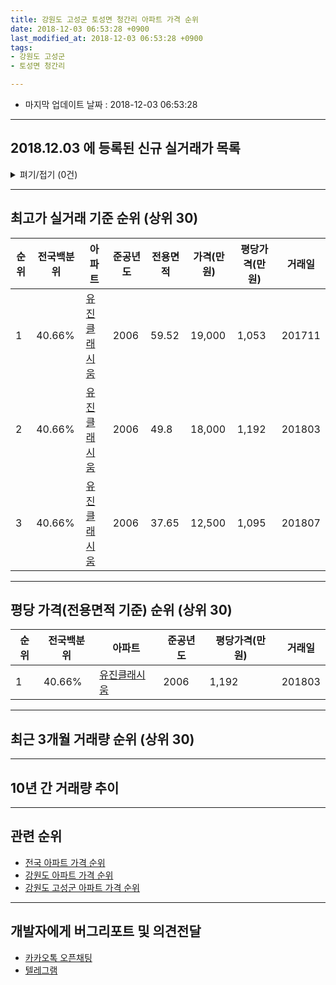 ```yaml
---
title: 강원도 고성군 토성면 청간리 아파트 가격 순위
date: 2018-12-03 06:53:28 +0900
last_modified_at: 2018-12-03 06:53:28 +0900
tags:
- 강원도 고성군
- 토성면 청간리

---
```


* 마지막 업데이트 날짜 : 2018-12-03 06:53:28

---

## 2018.12.03 에 등록된 신규 실거래가 목록

<details>
<summary>펴기/접기 (0건)</summary>
<div markdown="1">

|아파트|전국백분위|준공년도|전용면적|가격(만원)|평당가격(만원)|거래일|
|---|---|---|---|---|---|---|
|없음|||||||


</div>
</details>

---

## 최고가 실거래 기준 순위 (상위 30)


|순위|전국백분위|아파트|준공년도|전용면적|가격(만원)|평당가격(만원)|거래일|
|---|---|---|---|---|---|---|---|
|1|40.66%|[유진클래시움](https://search.naver.com/search.naver?query=%EA%B0%95%EC%9B%90%EB%8F%84+%EA%B3%A0%EC%84%B1%EA%B5%B0+%ED%86%A0%EC%84%B1%EB%A9%B4+%EC%B2%AD%EA%B0%84%EB%A6%AC+%EC%9C%A0%EC%A7%84%ED%81%B4%EB%9E%98%EC%8B%9C%EC%9B%80)|2006|59.52|19,000|1,053|201711|
|2|40.66%|[유진클래시움](https://search.naver.com/search.naver?query=%EA%B0%95%EC%9B%90%EB%8F%84+%EA%B3%A0%EC%84%B1%EA%B5%B0+%ED%86%A0%EC%84%B1%EB%A9%B4+%EC%B2%AD%EA%B0%84%EB%A6%AC+%EC%9C%A0%EC%A7%84%ED%81%B4%EB%9E%98%EC%8B%9C%EC%9B%80)|2006|49.8|18,000|1,192|201803|
|3|40.66%|[유진클래시움](https://search.naver.com/search.naver?query=%EA%B0%95%EC%9B%90%EB%8F%84+%EA%B3%A0%EC%84%B1%EA%B5%B0+%ED%86%A0%EC%84%B1%EB%A9%B4+%EC%B2%AD%EA%B0%84%EB%A6%AC+%EC%9C%A0%EC%A7%84%ED%81%B4%EB%9E%98%EC%8B%9C%EC%9B%80)|2006|37.65|12,500|1,095|201807|


---

## 평당 가격(전용면적 기준) 순위 (상위 30)


|순위|전국백분위|아파트|준공년도|평당가격(만원)|거래일|
|---|---|---|---|---|---|
|1|40.66%|[유진클래시움](https://search.naver.com/search.naver?query=%EA%B0%95%EC%9B%90%EB%8F%84+%EA%B3%A0%EC%84%B1%EA%B5%B0+%ED%86%A0%EC%84%B1%EB%A9%B4+%EC%B2%AD%EA%B0%84%EB%A6%AC+%EC%9C%A0%EC%A7%84%ED%81%B4%EB%9E%98%EC%8B%9C%EC%9B%80)|2006|1,192|201803|


---

## 최근 3개월 거래량 순위 (상위 30)


<div style="width:100%;">
    <canvas id="deal_count_ranking" height="250"></canvas>
</div>


<script>
new Chart(document.getElementById("deal_count_ranking"), {
    type: 'horizontalBar',
    data: {
        labels: ['유진클래시움'],
        datasets: [{
            label: '실거래 수',
            data: [3],
            borderColor: "rgba(255, 0, 128, 1)",
            backgroundColor: "rgba(255, 0, 128, 0.5)",
            fill: false,
        }]
    },
    options: {
        responsive: true,
        title: {
            display: true,
            text: '최근 3개월 거래량 순위'
        },
        tooltips: {
            mode: 'index',
            intersect: false,
            callbacks: {
                title: function(tooltipItems, data) {
                    return "실거래 수:";
                },
                label: function(tooltipItem, data) {
                    return data.labels[tooltipItem.index] + ": " + tooltipItem.xLabel;
                }
            }
        },
        hover: {
            mode: 'nearest',
            intersect: true
        },
        scales: {
            xAxes: [{
                display: true,
                scaleLabel: {
                    display: true,
                    labelString: '실거래 수'
                },
                ticks: {
                    suggestedMin: 0,
                }
            }],
            yAxes: [{
                display: true,
                ticks: {
                    autoSkip: false,
                    callback: function(value, index, values) {
                        if (value.length > 15)
                            return value.substr(0, 13) + "...";
                        else
                            return value;
                    }
                },
                scaleLabel: {
                    display: false,
                }
            }]
        }
    }
});

</script>


---

## 10년 간 거래량 추이


<div style="width:100%;">
    <canvas id="deal_progress" height="250"></canvas>
</div>

<script>
new Chart(document.getElementById("deal_progress"), {
    type: 'line',
    data: {
        labels: ['200812','200901','200902','200903','200904','200905','200906','200907','200908','200909','200910','200911','200912','201001','201002','201003','201004','201005','201006','201007','201008','201009','201010','201011','201012','201101','201102','201103','201104','201105','201106','201107','201108','201109','201110','201111','201112','201201','201202','201203','201204','201205','201206','201207','201208','201209','201210','201211','201212','201301','201302','201303','201304','201305','201306','201307','201308','201309','201310','201311','201312','201401','201402','201403','201404','201405','201406','201407','201408','201409','201410','201411','201412','201501','201502','201503','201504','201505','201506','201507','201508','201509','201510','201511','201512','201601','201602','201603','201604','201605','201606','201607','201608','201609','201610','201611','201612','201701','201702','201703','201704','201705','201706','201707','201708','201709','201710','201711','201712','201801','201802','201803','201804','201805','201806','201807','201808','201809','201810','201811','201812'],
        datasets: [{
            label: '실거래 수',
            pointRadius: 1,
            data: [1, 4, 5, 8, 8, 1, 5, 12, 4, 1, 3, 3, 0, 5, 2, 4, 0, 1, 2, 1, 1, 1, 2, 3, 2, 3, 1, 3, 2, 3, 5, 1, 3, 5, 5, 3, 5, 1, 3, 2, 2, 4, 0, 1, 1, 2, 2, 2, 1, 0, 1, 0, 0, 3, 1, 1, 3, 1, 1, 1, 5, 1, 2, 0, 6, 2, 0, 3, 6, 1, 0, 2, 1, 2, 1, 3, 5, 5, 3, 3, 8, 4, 4, 3, 0, 1, 1, 0, 5, 5, 13, 5, 11, 6, 4, 4, 3, 2, 5, 4, 4, 4, 4, 5, 3, 5, 4, 2, 2, 4, 1, 3, 1, 1, 2, 2, 2, 2, 2, 1, 0],
            borderColor: "rgba(255, 201, 14, 1)",
            backgroundColor: "rgba(255, 201, 14, 0.5)",
            fill: true,
        }]
    },
    options: {
        responsive: true,
        title: {
            display: true,
            text: '10년간 거래량 추이'
        },
        tooltips: {
            mode: 'index',
            intersect: false,
        },
        hover: {
            mode: 'nearest',
            intersect: true
        },
        scales: {
            xAxes: [{
                display: true,
                scaleLabel: {
                    display: true,
                    labelString: '년/월'
                }
            }],
            yAxes: [{
                display: true,
                ticks: {
                    suggestedMin: 0,
                },
                scaleLabel: {
                    display: true,
                    labelString: '실거래 수'
                }
            }]
        }
    }
});

</script>


---

## 관련 순위

- [전국 아파트 가격 순위](https://inasie.github.io/apt-ranking/전국)
- [강원도 아파트 가격 순위](https://inasie.github.io/apt-ranking/강원도)
- [강원도 고성군 아파트 가격 순위](https://inasie.github.io/apt-ranking/강원도-고성군)


---

## 개발자에게 버그리포트 및 의견전달

- [카카오톡 오픈채팅](https://open.kakao.com/o/gLJUAP4)
- [텔레그램](https://t.me/inasie)

